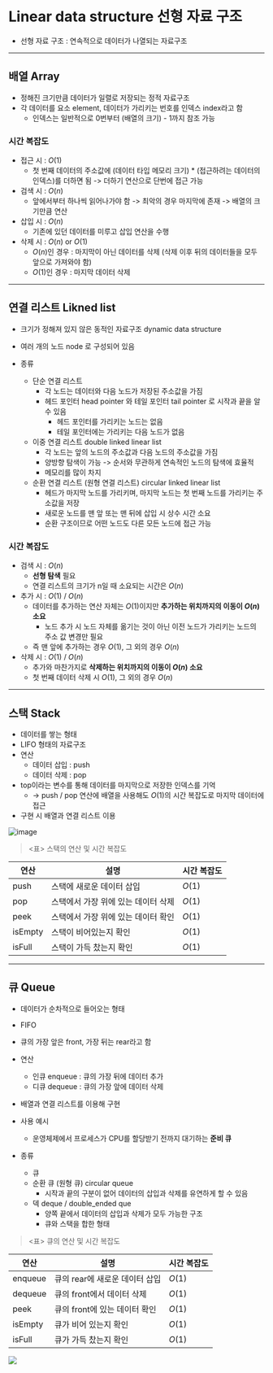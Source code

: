 # Linear data structure 선형 자료 구조

- 선형 자료 구조 : 연속적으로 데이터가 나열되는 자료구조

---

## 배열 Array

- 정해진 크기만큼 데이터가 일렬로 저장되는 정적 자료구조
- 각 데이터를 요소 element, 데이터가 가리키는 번호를 인덱스 index라고 함
    - 인덱스는 일반적으로 0번부터 (배열의 크기) - 1까지 참조 가능

### 시간 복잡도

- 접근 시 : $O(1)$
    - 첫 번째 데이터의 주소값에 (데이터 타입 메모리 크기) * (접근하려는 데이터의 인덱스)를 더하면 됨 -> 더하기 연산으로 단번에 접근 가능
- 검색 시 : $O(n)$
    - 앞에서부터 하나씩 읽어나가야 함 -> 최악의 경우 마지막에 존재 -> 배열의 크기만큼 연산
- 삽입 시 : $O(n)$
    - 기존에 있던 데이터를 미루고 삽입 연산을 수행
- 삭제 시 : $O(n)$ or $O(1)$
    - $O(n)$인 경우 : 마지막이 아닌 데이터를 삭제 (삭제 이후 뒤의 데이터들을 모두 앞으로 가져와야 함)
    - $O(1)$인 경우 : 마지막 데이터 삭제

---

## 연결 리스트 Likned list

- 크기가 정해져 있지 않은 동적인 자료구조 dynamic data structure
- 여러 개의 노드 node 로 구성되어 있음

- 종류
    - 단순 연결 리스트
        - 각 노드는 데이터와 다음 노드가 저장된 주소값을 가짐
        - 헤드 포인터 head pointer 와 테일 포인터 tail pointer 로 시작과 끝을 알 수 있음
            - 헤드 포인터를 가리키는 노드는 없음
            - 테일 포인터에는 가리키는 다음 노드가 없음
    - 이중 연결 리스트 double linked linear list
        - 각 노드는 앞의 노드의 주소값과 다음 노드의 주소값을 가짐
        - 양방향 탐색이 가능 -> 순서와 무관하게 연속적인 노드의 탐색에 효율적
        - 메모리를 많이 차지
    - 순환 연결 리스트 (원형 연결 리스트) circular linked linear list
        - 헤드가 마지막 노드를 가리키며, 마지막 노드는 첫 번째 노드를 가리키는 주소값을 저장
        - 새로운 노드를 맨 앞 또는 맨 뒤에 삽입 시 상수 시간 소요
        - 순환 구조이므로 어떤 노드도 다른 모든 노드에 접근 가능

### 시간 복잡도 

- 검색 시 : $O(n)$
    - **선형 탐색** 필요
    - 연결 리스트의 크기가 n일 때 소요되는 시간은 $O(n)$
- 추가 시 : $O(1)$ / $O(n)$
    - 데이터를 추가하는 연산 자체는 $O(1)$이지만 **추가하는 위치까지의 이동이 $O(n)$ 소요**
        - 노드 추가 시 노드 자체를 옮기는 것이 아닌 이전 노드가 가리키는 노드의 주소 값 변경만 필요
    - 즉 맨 앞에 추가하는 경우 $O(1)$, 그 외의 경우 $O(n)$
- 삭제 시 : $O(1)$ / $O(n)$
    - 추가와 마찬가지로 **삭제하는 위치까지의 이동이 $O(n)$ 소요**
    - 첫 번째 데이터 삭제 시 $O(1)$, 그 외의 경우 $O(n)$

---

## 스택 Stack

- 데이터를 쌓는 형태
- LIFO 형태의 자료구조
- 연산
    - 데이터 삽입 : push
    - 데이터 삭제 : pop
- top이라는 변수를 통해 데이터를 마지막으로 저장한 인덱스를 기억
    - -> push / pop 연산에 배열을 사용해도 $O(1)$의 시간 복잡도로 마지막 데이터에 접근
- 구현 시 배열과 연결 리스트 이용

![image](https://blog.kakaocdn.net/dn/bcgR9A/btqSX70PCTe/dMSMQoJcZhDpq4sRRpu3A0/img.png)

> <표> 스택의 연산 및 시간 복잡도

| 연산 | 설명 | 시간 복잡도 |
| --- | --- | --------- |
| push | 스택에 새로운 데이터 삽입 | $O(1)$ |
| pop | 스택에서 가장 위에 있는 데이터 삭제 | $O(1)$ |
| peek | 스택에서 가장 위에 있는 데이터 확인 | $O(1)$ |
| isEmpty | 스택이 비어있는지 확인 | $O(1)$ |
| isFull | 스택이 가득 찼는지 확인 | $O(1)$ |

---

## 큐 Queue

- 데이터가 순차적으로 들어오는 형태
- FIFO
- 큐의 가장 앞은 front, 가장 뒤는 rear라고 함
- 연산
    - 인큐 enqueue : 큐의 가장 뒤에 데이터 추가
    - 디큐 dequeue : 큐의 가장 앞에 데이터 삭제
- 배열과 연결 리스트를 이용해 구현
- 사용 예시
    - 운영체제에서 프로세스가 CPU를 할당받기 전까지 대기하는 **준비 큐**

- 종류
    - 큐
    - 순환 큐 (원형 큐) circular queue
        - 시작과 끝의 구분이 없어 데이터의 삽입과 삭제를 유연하게 할 수 있음
    - 덱 deque / double_ended que
        - 양쪽 끝에서 데이터의 삽입과 삭제가 모두 가능한 구조
        - 큐와 스택을 합한 형태

> <표> 큐의 연산 및 시간 복잡도

| 연산 | 설명 | 시간 복잡도 |
| --- | --- | -------- |
| enqueue | 큐의 rear에 새로운 데이터 삽입 | $O(1)$ |
| dequeue | 큐의 front에서 데이터 삭제 | $O(1)$ |
| peek | 큐의 front에 있는 데이터 확인 | $O(1)$ |
| isEmpty | 큐가 비어 있는지 확인 | $O(1)$ |
| isFull | 큐가 가득 찼는지 확인 | $O(1)$ |

![](https://blog.kakaocdn.net/dn/cGoxX3/btqMLSaP0yX/A93AqK9OhnklNTI8PHLcfk/img.png)